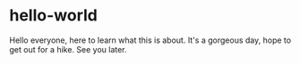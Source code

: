 # hello-world
Hello everyone, here to learn what this is about.
It's a gorgeous day, hope to get out for a hike. 
See you later. 

